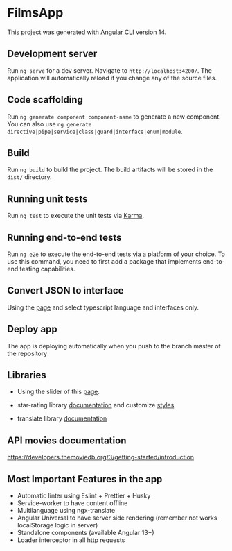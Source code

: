 # FilmsApp

This project was generated with [Angular CLI](https://github.com/angular/angular-cli) version 14.

## Development server

Run `ng serve` for a dev server. Navigate to `http://localhost:4200/`. The application will automatically reload if you change any of the source files.

## Code scaffolding

Run `ng generate component component-name` to generate a new component. You can also use `ng generate directive|pipe|service|class|guard|interface|enum|module`.

## Build

Run `ng build` to build the project. The build artifacts will be stored in the `dist/` directory.

## Running unit tests

Run `ng test` to execute the unit tests via [Karma](https://karma-runner.github.io).

## Running end-to-end tests

Run `ng e2e` to execute the end-to-end tests via a platform of your choice. To use this command, you need to first add a package that implements end-to-end testing capabilities.

## Convert JSON to interface

Using the [page](https://app.quicktype.io/) and select typescript language and interfaces only.

## Deploy app

The app is deploying automatically when you push to the branch master of the repository

## Libraries

- Using the slider of this [page](https://swiperjs.com/get-started).

- star-rating library [documentation](https://github.com/BioPhoton/angular-star-rating) and customize [styles](https://github.com/BioPhoton/angular-star-rating/wiki/Customizing-Styles)

- translate library [documentation](https://github.com/ngx-translate/core)

## API movies documentation

https://developers.themoviedb.org/3/getting-started/introduction

## Most Important Features in the app

- Automatic linter using Eslint + Prettier + Husky
- Service-worker to have content offline
- Multilanguage using ngx-translate
- Angular Universal to have server side rendering (remember not works localStorage logic in server)
- Standalone components (available Angular 13+)
- Loader interceptor in all http requests
